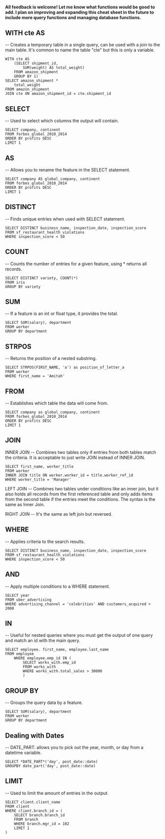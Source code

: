 #### All feedback is welcome! Let me know what functions would be good to add. I plan on improving and expanding this cheat sheet in the future to include more query functions and managing database functions.

## WITH  cte  AS
-- Creates a temporary table in a single query, can be used with a join to the main table. It's common to name the table "cte" but this is only a variable.

```
WITH cte AS
	(SELECT shipment_id,
		SUM(weight) AS total_weight)
	FROM amazon_shipment
	GROUP BY 1)
SELECT amazon_shipment *
	total_weight
FROM amazon_shipment
JOIN cte ON amazon_shipment_id = cte.shipment_id
```

## SELECT
-- Used to select which columns the output will contain.

```
SELECT company, continent
FROM forbes_global_2010_2014
ORDER BY profits DESC
LIMIT 1
```

## AS
-- Allows you to rename the feature in the SELECT statement.

```
SELECT company AS global_company, continent
FROM forbes_global_2010_2014
ORDER BY profits DESC
LIMIT 1
```

## DISTINCT
-- Finds unique entries when used with SELECT statement.
```
SELECT DISTINCT business_name, inspection_date, inspection_score
FROM sf_restaurant_health_violations
WHERE inspection_score < 50
```

## COUNT
-- Counts the number of entries for a given feature, using * returns all records.
```
SELECT DISTINCT variety, COUNT(*)
FROM iris
GROUP BY variety
```

## SUM
-- If a feature is an int or float type, it provides the total.
```
SELECT SUM(salary), department
FROM worker
GROUP BY department
```

## STRPOS 
-- Returns the position of a nested substring.
```
SELECT STRPOS(FIRST_NAME, 'a') as position_of_letter_a
FROM worker
WHERE first_name = 'Amitah'
```

## FROM
-- Establishes which table the data will come from.
```
SELECT company as global_company, continent
FROM forbes_global_2010_2014
ORDER BY profits DESC
LIMIT 1
```

## JOIN
INNER JOIN
-- Combines two tables only if entries from both tables match the criteria. It is acceptable to just write JOIN instead of INNER JOIN.
```
SELECT first_name, worker_title
FROM worker
INNER JOIN title ON worker.worker_id = title.worker_ref_id
WHERE worker_title = 'Manager'
```

LEFT JOIN
-- Combines two tables under conditions like an inner join, but it also holds all records from the first referenced table and only adds items from the second table if the entries meet the conditions. The syntax is the same as Inner Join.

RIGHT JOIN
-- It's the same as left join but reversed.

## WHERE
-- Applies criteria to the search results.
```
SELECT DISTINCT business_name, inspection_date, inspection_score
FROM sf_restaurant_health_violations
WHERE inspection_score < 50
```

## AND
-- Apply multiple conditions to a WHERE statement.
```
SELECT year
FROM uber_advertising
WHERE advertising_channel = 'celebrities' AND customers_acquired > 2000
```

## IN
-- Useful for nested queries where you must get the output of one query and match an id with the main query.
```
SELECT employee. first_name, employee.last_name
FROM employee
	WHERE employee.emp_id IN (
		SELECT works_with.emp_id
		FROM works_with
		WHERE works_with.total_sales > 30000	
		)
```

## GROUP BY
-- Groups the query data by a feature.
```
SELECT SUM(salary), department
FROM worker
GROUP BY department
```

## Dealing with Dates
-- DATE_PART: allows you to pick out the year, month, or day from a datetime variable.
```
SELECT *DATE_PART*('day', post_date::date)
GROUPBY date_part('day', post_date::date)
```

## LIMIT
-- Used to limit the amount of entries in the output.
```
SELECT client.client_name
FROM client
WHERE client.branch_id = (
	SELECT branch.branch_id
	FROM branch
	WHERE branch.mgr_id = 102
	LIMIT 1
)
```


